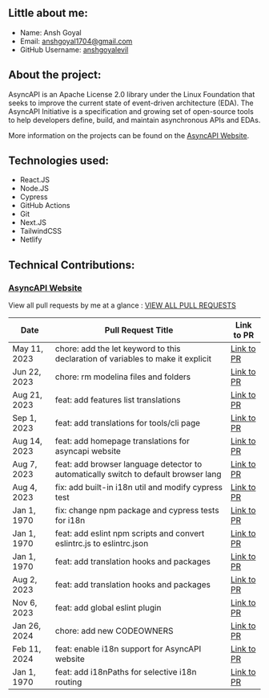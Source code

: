 

## Little about me:
- Name: Ansh Goyal
- Email: anshgoyal1704@gmail.com
- GitHub Username: [anshgoyalevil](https://github.com/anshgoyalevil)

## About the project:
AsyncAPI is an Apache License 2.0 library under the Linux Foundation that seeks to improve the current state of event-driven architecture (EDA). The AsyncAPI Initiative is a specification and growing set of open-source tools to help developers define, build, and maintain asynchronous APIs and EDAs.

More information on the projects can be found on the [AsyncAPI Website](https://www.asyncapi.com/).

## Technologies used:

- React.JS
- Node.JS
- Cypress
- GitHub Actions
- Git
- Next.JS
- TailwindCSS
- Netlify

## Technical Contributions:

### [AsyncAPI Website](https://github.com/asyncapi/website)

View all pull requests by me at a glance : [VIEW ALL PULL REQUESTS](https://github.com/asyncapi/website/pulls?q=is%3Apr+author%3Aanshgoyalevil+is%3Aclosed)


| Date | Pull Request Title | Link to PR |
| --- | --- | --- |
| May 11, 2023 | chore: add the let keyword to this declaration of variables to make it explicit | [Link to PR](https://github.com/asyncapi/website/pull/1638) |
| Jun 22, 2023 | chore: rm modelina files and folders | [Link to PR](https://github.com/asyncapi/website/pull/1739) |
| Aug 21, 2023 | feat: add features list translations | [Link to PR](https://github.com/asyncapi/website/pull/2074) |
| Sep 1, 2023 | feat: add translations for tools/cli page | [Link to PR](https://github.com/asyncapi/website/pull/2078) |
| Aug 14, 2023 | feat: add homepage translations for asyncapi website | [Link to PR](https://github.com/asyncapi/website/pull/2040) |
| Aug 7, 2023 | feat: add browser language detector to automatically switch to default browser lang | [Link to PR](https://github.com/asyncapi/website/pull/2022) |
| Aug 4, 2023 | fix: add built-in i18n util and modify cypress test | [Link to PR](https://github.com/asyncapi/website/pull/2030) |
| Jan 1, 1970 | fix: change npm package and cypress tests for i18n | [Link to PR](https://github.com/asyncapi/website/pull/2029) |
| Jan 1, 1970 | feat: add eslint npm scripts and convert eslintrc.js to eslintrc.json | [Link to PR](https://github.com/asyncapi/website/pull/1647) |
| Jan 1, 1970 | feat: add translation hooks and packages | [Link to PR](https://github.com/asyncapi/website/pull/1979) |
| Aug 2, 2023 | feat: add translation hooks and packages | [Link to PR](https://github.com/asyncapi/website/pull/1980) |
| Nov 6, 2023 | feat: add global eslint plugin | [Link to PR](https://github.com/asyncapi/website/pull/2288) |
| Jan 26, 2024 | chore: add new CODEOWNERS | [Link to PR](https://github.com/asyncapi/website/pull/2596) |
| Feb 11, 2024 | feat: enable i18n support for AsyncAPI website | [Link to PR](https://github.com/asyncapi/website/pull/2184) |
| Jan 1, 1970 | feat: add i18nPaths for selective i18n routing | [Link to PR](https://github.com/asyncapi/website/pull/2131) |